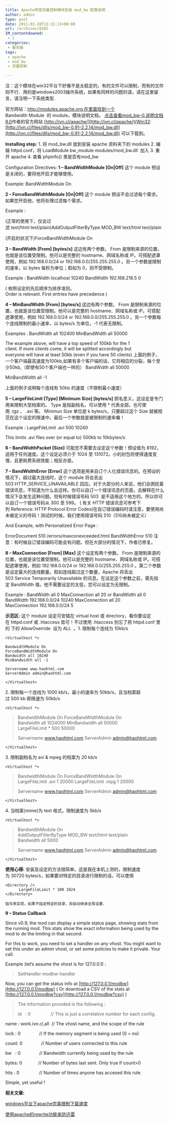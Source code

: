 ```yaml
---
title: Apache带宽流量控制模块安装 mod_bw 配置说明
author: admin
type: post
date: 2011-03-28T13:31:13+00:00
url: /archives/8205
IM_contentdowned:
 - 1
categories:
 - 服务器
tags:
 - apache
 - mod_bw
 - 流量控制

---
```

注：这个模块在win32平台下好像不是太稳定的，有的文件可以限制，而有的文件则不行．用的是windows2003操作系统，如果有同样的问题的请，请在这里留言，请注明一下系统类型.

官方网站：http://modules.apache.org,在里面找到一个  Bandwidth Module  的 module，模块说明文档， [点击查看mod_bw-0.说明文档9.0](http://blog.haohtml.com/wp-content/uploads/2011/03/mod_bw-0.9.txt)作者的官方网站 [http://ivn.cl/apache/](http://ivn.cl/apache/)(Win32: [http://ivn.cl/files/dlls/mod_bw-0.91-2.2.14/mod_bw.dll](http://ivn.cl/files/dlls/mod_bw-0.91-2.2.14/mod_bw.dll) 可以下载到。

**Installing step:**
1. 将 mod_bw.dll 放到安装 apache 资料夹下的 modules
2. 编辑 httpd.conf，将  LoadModule bw\_module modules/mod\_bw.dll  加入
3. 重开 apache
4. 查看 phpinfo() 里是否有mod_bw


Configuration Directives:
**1 – BandWidthModule [On|Off]**
这个 module 预设是关闭的，要将他开启才能够使用。

Example:
BandWidthModule On

**2 – ForceBandWidthModule [On|Off]**
这个 module 预设不会过滤每个需求。如果您开启他，他将处理过滤每个需求。

Example :

(正常的使用下，仅会过滤 text/html test/plain)AddOutputFilterByType MOD_BW text/html text/plain

(开启的状况下)ForceBandWidthModule On

**3 – BandWidth [From] [bytes/s]**
这边有两个参数。
From 是限制来源的位置，也就是该位置受限制。他可以是完整的 hostname、网域名称或 IP。可搭配遮罩使用，例如 192.168.0.0/24 or 192.168.0.0/255.255.255.0 。另一个参数是限制的速率，以 bytes 每秒为单位；假如为 0，则不受限制。

Example :
BandWidth localhost 10240
BandWidth 192.168.218.5 0

( 依照设定的先后顺序为排序准则。Order is relevant. First entries have precedence )

**4 – MinBandWidth [From] [bytes/s]**
这边有两个参数。
From 是限制来源的位置，也就是该位置受限制。他可以是完整的 hostname、网域名称或 IP。可搭配遮罩使用，例如 192.168.0.0/24 or 192.168.0.0/255.255.255.0 。另一个参数每个连线限制的最小速率，以 bytes/s 为单位，-1 代表无限制。

Examples :
BandWidth all 102400
MinBandWidth all 50000

The example above, will have a top speed of 100kb for the 1 client. If more clients come, it will be splitted accordingly but
everyone will have at least 50kb (even if you have 50 clients)
上面的例子，一个客户端最高速度为100kb,如果有多个客户端的话，它将相应的分裂，每个至少50kb,（即使有50个客户端也一样的）
BandWidth all 50000

MinBandWidth all -1

上面的例子说明每个连线有 50kb 的速度（不限制最小速度）

**5 – LargeFileLimit [Type] [Minimum Size] [bytes/s]**
顾名思义，这设定是专门用来限制大型档案的。
Type 是指副档名，可以使用 * 代表全部。也可使用 .tgz 、 .avi 等。
Minimun Size 单位是  k bytes/s，只要超过这个 Size 就被规范在这个设定的限速中。最后一个参数就是被限制的速率囉！

Example :
LargeFileLimit .avi 500 10240

This limits .avi files over (or equal to) 500kb to 10kbytes/s

**6 – BandWidthPacket [Size]**
可能您不需要去设定这个参数！预设值为 8192，适用于任何速度。这个设定必须介于 1024 至 131072。小的封包将使得速度变慢，且更耗费系统效能；相反亦是。

**7 – BandWidthError [Error]**
这个选项是用来自订个人化错误讯息的。在预设的情况下，超过最大连线时，这个 module 将会丢出  503 HTTP\_SERVICE\_UNAVAILABLE 回应。对于大部分的人来说，他们会困扰着错误讯息，不知道为什么会这样。你可以自订一个错误讯息的页面，去解释在什么情况下会发生这种问题。但有时候错误号码  503  是不适用这个地方的。所以你可以自订一个错误号码从 300 至 599。
( 有关 HTTP 错误讯息可参考下列 Reference: HTTP Protocol Error Codes)在自订错误编码时请注意，要使用尚未被定义的号码！测试的时候，我们使用错误号码 510（510尚未被定义）

And Example, with Personalized Error Page :

ErrorDocument 510 /errors/maxconexceeded.html
BandWidthError 510
注意：有时候自订错误编码可能会有问题。但在大部分的情况下，作者已修复。

**8 – MaxConnection [From] [Max]**
这个设定有两个参数。
From 是限制来源的位置，也就是该位置受限制。他可以是完整的 hostname、网域名称或 IP。可搭配遮罩使用，例如 192.168.0.0/24 or 192.168.0.0/255.255.255.0 。第二个参数是设定最大的连线数量。假如连线超过这个数量，Apache 将丢出  503 Service Temporarily Unavailable 的讯息。在设定这个参数之前，需先指定 BandWidth 值。他不需要设定的太低，您可以设定为无限制。

Example :
BandWidth all 0
MaxConnection all 20
or
BandWidth all 0
BandWidth 192.168.0.0/24 10240
MaxConnection all 20
MaxConnection 192.168.0.0/24 5

**示范区:**
这个 module 设定可安插在 virtual host 或 directory，看你要设定在 httpd.conf 或 .htaccess 皆可！不过使用 .htaccess 别忘了把 httpd.conf 里的 下的  AllowOverride  设为  ALL  。1. 限制每个连线为 10kb/s

>

```
<Virtualhost *>
```

>
>

```
BandwidthModule On
ForceBandWidthModule On
Bandwidth all 10240
MinBandwidth all -1
```

>
>

```
Servername www.haohtml.com
ServerAdmin admin@haohtml.com
```

>
>

```
</Virtualhost>
```

2. 限制每一个连线为 1000 kb/s，最小的速率为 50kb/s，且当档案超过 500 kb 即限速为 50kb/s

>

```
<Virtualhost *>
```

>
> BandwidthModule On
> ForceBandWidthModule On
> Bandwidth all 1024000
> MinBandwidth all 50000
> LargeFileLimit * 500 50000
>
> Servername www.haohtml.com
> ServerAdmin admin@haohtml.com
>
>

```
</Virtualhost>
```

3. 限制副档名为 avi & mpeg 的档案为 20 kb/s

>

```
<Virtualhost *>
```

>
> BandwidthModule On
> ForceBandWidthModule On
> LargeFileLimit .avi 1 20000
> LargeFileLimit .mpg 1 20000
>
> Servername www.haohtml.com
> ServerAdmin admin@haohtml.com
>
>

```
</Virtualhost>
```

4. 当档案(mime)为 text 格式，限制速度为 5kb/s

>

```
<Virtualhost *>
```

>
> BandwidthModule On
> AddOutputFilterByType MOD_BW text/html text/plain
> Bandwidth all 5000
>
> Servername www.haohtml.com
> ServerAdmin admin@haohtml.com
>
>

```
</Virtualhost>
```



**使用心得:**
安装及设定的方法很简单。这是我在本机上测的，限制速度为 30720 bytes/s，如果要对特定的目录进行限制的话，可以使用

>

```
<Directory />
      LargeFileLimit * 100 1024
</Directory>
```

```
指令来实现，如果不指定特定的目录，将自动继承全局设置．
```

**9 – Status Callback**

Since v0.9, the mod can display a simple status page, showing stats from the running mod. This stats show the exact information being used by the mod
to do the limiting in that second.

For this to work, you need to set a handler on any vhost. You might want to set this under an admin vhost, or set some policies to make it private.
Your call.

Example (let’s assume the vhost is for 127.0.0.1) :

>
> SetHandler modbw-handler
>

Now, you can get the status info at [http://127.0.0.1/modbw](http://127.0.0.1/modbw)
( Or download a CSV of the stats at [http://127.0.0.1/modbw?csv](http://127.0.0.1/modbw?csv) )

> The information provided is the following :
>
> id   : 0                // This is just a correlative number for each config.

 name : work.ivn.cl,all  // The vhost name, and the scope of the rule

 lock : 0                // If the memory segment is being used (0 = no)

 count: 0                // Number of users connected to this rule

 bw   : 0                // Bandwidth currently being used by the rule

 bytes: 0              // Number of bytes last sent. Only true if count>0

 hits : 0                // Number of times anyone has accesed this rule.

Simple, yet useful !

**相关文章:**

[windows平台下apache完美限制下载速度][1]

[使用apache的rewrite功能来防迅雷](http://blog.haohtml.com/archives/8196)

 [1]: http://blog.haohtml.com/archives/8187